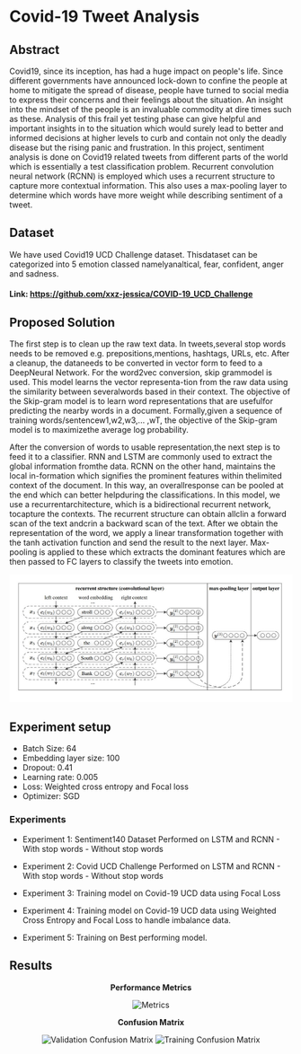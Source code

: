 # Covid-19 Tweet Analysis

## Abstract
Covid19, since its inception, has had a huge impact on people's life. Since different governments have announced lock-down to confine the people at home to mitigate the spread of disease, people have turned to social media to express their concerns and their feelings about the situation. An insight into the mindset of the people is an invaluable commodity at dire times such as these. Analysis of this frail yet testing phase can give helpful and important insights in to the situation which would surely lead to better and informed decisions at higher levels to curb and contain not only the deadly disease but the rising panic and frustration. 
In this project, sentiment analysis is done on Covid19 related tweets from different parts of the world which is essentially a test classification problem. Recurrent convolution neural network (RCNN) is employed which uses a recurrent structure to capture more contextual information. This also uses a max-pooling layer to determine which words have more weight while describing sentiment of a tweet.

## Dataset
We  have  used  Covid19  UCD  Challenge  dataset.   Thisdataset can be categorized into 5 emotion classed namelyanaltical, fear, confident, anger and sadness.
#### Link: https://github.com/xxz-jessica/COVID-19_UCD_Challenge

## Proposed Solution
The first step is to clean up the raw text data.  In tweets,several stop words needs to be removed e.g.  prepositions,mentions,  hashtags,  URLs,  etc.   After a cleanup,  the dataneeds  to  be  converted  in  vector  form  to  feed  to  a  DeepNeural Network.  For the word2vec conversion, skip grammodel  is  used.   This  model  learns  the  vector  representa-tion from the raw data using the similarity between severalwords  based  in  their  context.   The  objective  of  the  Skip-gram model is to learn word representations that are usefulfor predicting the nearby words in a document.  Formally,given a sequence of training words/sentencew1,w2,w3,... ,wT, the objective of the Skip-gram model is to maximizethe average log probability.

After the conversion of words to usable representation,the next step is to feed it to a classifier. RNN and LSTM are commonly used to extract the global information fromthe data.  RCNN on the other hand, maintains the local in-formation which signifies the prominent features within thelimited  context  of  the  document. In this way, an overallresponse  can  be  pooled  at  the  end  which  can  better  helpduring the classifications. In this model, we use a recurrentarchitecture, which is a bidirectional recurrent network, tocapture the contexts. The recurrent structure can obtain allclin a forward scan of the text andcrin a backward scan of the text. After we obtain the representation of the word, we apply a linear transformation together with the tanh activation function and send the result to the next layer. Max-pooling is applied to these which extracts the dominant features which are then passed to FC layers to classify the tweets into emotion.

![](images/architecture.jpeg) 

## Experiment setup
   - Batch Size: 64
   - Embedding layer size: 100
   - Dropout: 0.41
   - Learning rate: 0.005
   - Loss: Weighted cross entropy and Focal loss
   - Optimizer: SGD
   
### Experiments
  - Experiment 1: Sentiment140 Dataset
        Performed on LSTM and RCNN
        - With stop words
        - Without stop words

  - Experiment 2: Covid UCD Challenge
        Performed on LSTM and RCNN
        - With stop words
        - Without stop words
        
  - Experiment 3: Training model on Covid-19 UCD data using Focal Loss
  - Experiment 4: Training model on Covid-19 UCD data using Weighted Cross Entropy and Focal Loss to handle imbalance data.
  - Experiment 5: Training on Best performing model.
  
## Results
   <p align="center"> <b>Performance Metrics</b> </p> 
<p align="center">
  <img src="https://github.com/UsamaI000/Covid-Tweet-Analysis/blob/master/images/Metrics.png" width="650" title="Metrics">
</p>
   
   <p align="center"> <b>Confusion Matrix</b> </p> 
<p align="center">
   <img src="https://github.com/UsamaI000/Covid-Tweet-Analysis/blob/master/images/validation%20cm.png" width="400" title="Validation Confusion Matrix">
   <img src="https://github.com/UsamaI000/Covid-Tweet-Analysis/blob/master/images/train%20cm.png" width="400" title="Training Confusion Matrix">
</p>
